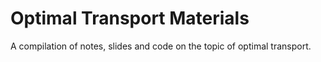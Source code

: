 # Optimal Transport Materials
A compilation of notes, slides and code on the topic of optimal transport.
